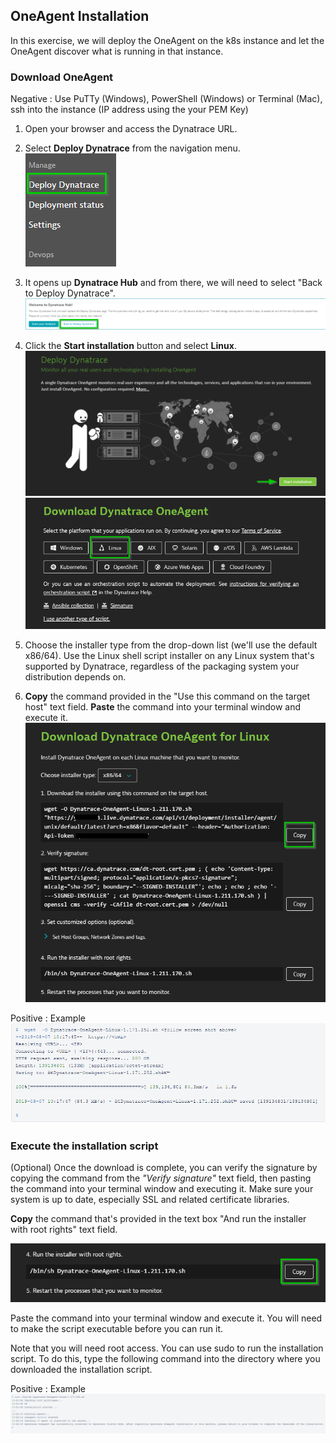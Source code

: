## OneAgent Installation

In this exercise, we will deploy the OneAgent on the k8s instance and let the OneAgent discover what is running in that instance.

### Download OneAgent

Negative
: Use PuTTy (Windows), PowerShell (Windows) or Terminal (Mac), ssh into the instance (IP address using the your PEM Key)

1. Open your browser and access the Dynatrace URL.

1. Select **Deploy Dynatrace** from the navigation menu.
![Deploy Dynatrace](../../../assets/images/DD.png)

1. It opens up **Dynatrace Hub** and from there, we will need to select "Back to Deploy Dynatrace".
![Dynatrace Hub](../../../assets/images/hub.png)

1. Click the **Start installation** button and select **Linux**.
![Install](../../../assets/images/Start_install.png)
![Linux Install](../../../assets/images/Linux_install.png)

1. Choose the installer type from the drop-down list (we'll use the default x86/64). Use the Linux shell script installer on any Linux system that's supported by Dynatrace, regardless of the packaging system your distribution depends on.

1. **Copy** the command provided in the "Use this command on the target host" text field. **Paste** the command into your terminal window and execute it.
![Install1](../../../assets/images/Install1.png)

Positive
: Example
![example](../../../assets/images/Example.png)

### Execute the installation script

(Optional) Once the download is complete, you can verify the signature by copying the command from the *"Verify signature"* text field, then pasting the command into your terminal window and executing it. Make sure your system is up to date, especially SSL and related certificate libraries.

**Copy** the command that's provided in the text box "And run the installer with root rights" text field.

![Install2](../../../assets/images/Install2.png)

Paste the command into your terminal window and execute it. You will need to make the script executable before you can run it.

Note that you will need root access. You can use sudo to run the installation script. To do this, type the following command into the directory where you downloaded the installation script.

Positive
: Example
![example2](../../../assets/images/example1.png)

